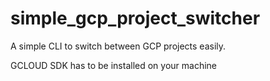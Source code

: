 # simple_gcp_project_switcher

A simple CLI to switch between GCP projects easily.

GCLOUD SDK has to be installed on your machine